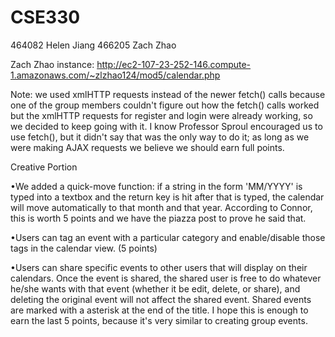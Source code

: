 # CSE330
464082 Helen Jiang 466205 Zach Zhao

Zach Zhao instance:  http://ec2-107-23-252-146.compute-1.amazonaws.com/~zlzhao124/mod5/calendar.php

Note: we used xmlHTTP requests instead of the newer fetch() calls because one of the group members couldn't figure out how the fetch() calls worked but the xmlHTTP requests for register and login were already working, so we decided to keep going with it. I know Professor Sproul encouraged us to use fetch(), but it didn't say that was the only way to do it; as long as we were making AJAX requests we believe we should earn full points.


Creative Portion

•We added a quick-move function: if a string in the form 'MM/YYYY' is typed into a textbox and the return key is hit after that is typed, the calendar will move automatically to that month and that year. According to Connor, this is worth 5 points and we have the piazza post to prove he said that.

•Users can tag an event with a particular category and enable/disable those tags in the calendar view. (5 points) 

•Users can share specific events to other users that will display on their calendars. Once the event is shared, the shared user is free to do whatever he/she wants with that event (whether it be edit, delete, or share), and deleting the original event will not affect the shared event. Shared events are marked with a asterisk at the end of the title. I hope this is enough to earn the last 5 points, because it's very similar to creating group events. 
